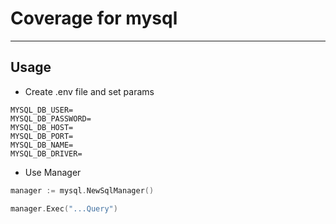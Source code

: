 # Coverage for mysql

___

## Usage

* Create .env file and set params
```
MYSQL_DB_USER=
MYSQL_DB_PASSWORD=
MYSQL_DB_HOST=
MYSQL_DB_PORT=
MYSQL_DB_NAME=
MYSQL_DB_DRIVER=
```

* Use Manager
```go
manager := mysql.NewSqlManager()

manager.Exec("...Query")
```
